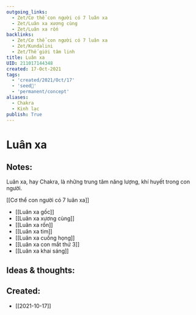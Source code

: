 ```yaml
---
outgoing_links:
  - Zet/Cơ thể con người có 7 luân xa
  - Zet/Luân xa xương cùng
  - Zet/Luân xa rốn
backlinks:
  - Zet/Cơ thể con người có 7 luân xa
  - Zet/Kundalini
  - Zet/Thế giới tâm linh
title: Luân xa
UID: 211017144348
created: 17-Oct-2021
tags:
  - 'created/2021/Oct/17'
  - 'seed🥜'
  - 'permanent/concept'
aliases:
  - Chakra
  - Kinh lạc
publish: True
---
```

# Luân xa

## Notes:
Luân xa, hay Chakra, là những trung tâm năng lượng, khí huyết trong con người.

[[Cơ thể con người có 7 luân xa]]

- [[Luân xa gốc]]
- [[Luân xa xương cùng]]
- [[Luân xa rốn]]
- [[Luân xa tim]]
- [[Luân xa cuống họng]]
- [[Luân xa con mắt thứ 3]]
- [[Luân xa khai sáng]]

## Ideas & thoughts:


## Created:
- [[2021-10-17]]
